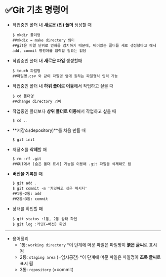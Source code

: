 # ✅Git 기초 명령어



* 작업중인 폴더 내 **새로운 (빈) 폴더** 생성할 때

  ```
  $ mkdir 폴더명
  ##mkdic = make directory 의미
  ##git은 파일 단위로 변화를 감지하기 때문에, 비어있는 폴더를 새로 생성했다고 해서 add, commit 명령어를 입력할 필요는 없음
  ```

* 작업중인 폴더 내 **새로운 파일** 생성할때

  ```
  $ touch 파일명
  ##파일명.csv 와 같이 파일명 옆에 원하는 파일형식 입력 가능
  ```

* 작업중인 폴더 내 **하위 폴더로 이동**해서 작업하고 싶을 때

  ```
  $ cd 폴더명
  ##change directory 의미
  ```

* 작업중인 폴더보다 **상위 폴더로 이동**해서 작업하고 싶을 때

  ```
  $ cd ..
  ```

* **저장소(depository)**를 처음 만들 때

  ```
  $ git init
  ```

* 저장소를 **삭제**할 때

  ```
  $ rm -rf .git
  ##GUI에서 [숨은 폴더 표시] 기능을 이용해 .git 파일을 삭제해도 됨
  ```

* **버전을 기록**할 때

  ```
  $ git add .
  $ git commit -m '커밋하고 싶은 메시지'
  ##1통~2통: add
  ##2통~3통: commit
  ```

* 상태를 확인할 때

  ```
  $ git status :1통, 2통 상태 확인
  $ git log :커밋(=버전) 확인
  ```



---



* 용어정리
  * 1통: `working directory`
      *이 단계에 머문 파일은 파일명이 **붉은 글씨**로 표시 됨
  * 2통: `staging area` (=임시공간)
      *이 단계에 머문 파일은 파일명이 **초록 글씨**로 표시 됨
  * 3통: `repository` (=commit)